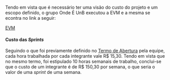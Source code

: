 Tendo em vista que é necessário ter uma visão do custo do projeto e um escopo definido, o grupo Onde É UnB executou a EVM e a mesma se econtra no link a seguir:

[EVM](https://goo.gl/NmYXhu)

#### Custo das _Sprints_

Seguindo o que foi previamente definido no [Termo de Abertura](https://github.com/fga-gpp-mds/2017.1-OndeE-UnB/wiki/Termo-de-Abertura#6-resumo-do-or%C3%A7amento) pela equipe, cada hora trabalhada por cada integrante vale R$ 15,30. Tendo em vista que no mesmo termo, foi estipulado 10 horas semanais de trabalho, conclui-se que o custo de um integrante é de R$ 150,30 por semana, o que seria o valor de uma _sprint_ de uma semana.
